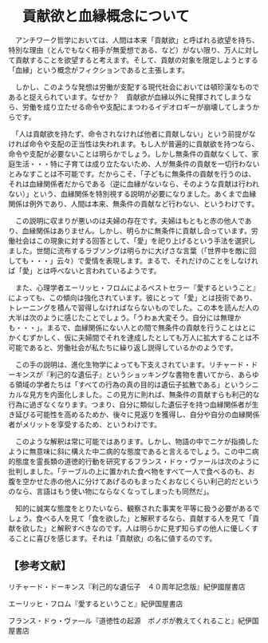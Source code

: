 # 　貢献欲と血縁概念について

　アンチワーク哲学においては、人間は本来「貢献欲」と呼ばれる欲望を持ち、特別な理由（とんでもなく相手が無愛想である、など）がない限り、万人に対して貢献することを欲望すると考えます。そして、貢献の対象を限定しようとする「血縁」という概念がフィクションであると主張します。

　しかし、このような発想は労働が支配する現代社会においては頓珍漢なものであると捉えられています。なぜか？　貢献欲が血縁以外に発揮されてしまうなら、労働を成り立たせる命令や支配にまつわるイデオロギーが崩壊してしまうからです。

　「人は貢献欲を持たず、命令されなければ他者に貢献しない」という前提がなければ命令や支配の正当性は失われます。もし人が普遍的に貢献欲を持つなら、命令や支配が必要ないことは明らかでしょう。しかし無条件の貢献なくして、家庭生活・・・特に子育ては成り立たないため、人が無条件の貢献を一切行わないとみなすことは不可能です。だからこそ、「子どもに無条件の貢献を行うのは、それは血縁関係者だからである（逆に血縁がないなら、そのような貢献は行われない）」という、血縁関係を特別視する説明が必要になりました。あくまで血縁関係は例外であり、人間は本来、無条件の貢献など行わない、というわけです。

　この説明に収まりが悪いのは夫婦の存在です。夫婦はもともと赤の他人であり、血縁関係はありません。しかし、明らかに無条件に貢献し合っています。労働社会はこの現象に対する回答として、「愛」を祀り上げるという手法を選択しました。世間に流布するラブソングは明らかに大げさな言葉（「世界中を敵に回しても・・・」云々）で愛情を表現します。まるで、それだけのことをしなければ「愛」とは呼べないと言われているようです。

　また、心理学者エーリッヒ・フロムによるベストセラー『愛するということ』によっても、この傾向は強化されています。彼にとって「愛」とは技術であり、トレーニングを積んで習得しなければならないものでした。この本を読んだ人の大半は次のように感じたことでしょう。「うわぁ大変そう。自分には無理かも・・・」。まるで、血縁関係にない人との間で無条件の貢献を行うことはとにかくむずかしく、仮に夫婦間でそれを達成したとしても万人に拡大することは不可能であると、労働社会が私たちに繰り返し説得しているかのようです。

　この手の説明は、進化生物学によっても下支えされています。リチャード・ドーキンスが『利己的な遺伝子』というショッキングな書物を書いてから、あらゆる領域の学者たちは「すべての行為の真の目的は遺伝子拡散である」というシニカルな見方を内面化しました。この見方に則れば、無条件の貢献すらも利己的な行為に過ぎなくなります。つまり、自分に類似した遺伝子を持つ血縁関係者が生き延びる可能性を高めるためか、後々に見返りを獲得し、自分や自分の血縁関係者がメリットを享受するため、というわけです。

　このような解釈は常に可能ではあります。しかし、物語の中でニケが指摘したように無意味に斜に構えた中二病的な態度であると言えるでしょう。この中二病的態度を霊長類の道徳的行動を研究するフランス・ドゥ・ヴァールは次のように批判しました。「テーブルの上に置かれた食べ物をすべて一人で食べるのも、お腹を空かせた赤の他人に分けてあげるのもまったくおなじくらい利己的だというのなら、言語はもう使い物にならなくなってしまったも同然だ」。

　知的に誠実な態度をとりたいなら、観察された事実を平等に扱う必要があるでしょう。食べる人を見て「食を欲した」と解釈するなら、貢献する人を見て「貢献を欲した」と解釈すべきなのです。人は明らかに見ず知らずの他人に優しくすることに喜びを感じます。それは「貢献欲」の名に値するのです。

## 【参考文献】
リチャード・ドーキンス『利己的な遺伝子　４０周年記念版』紀伊國屋書店

エーリッヒ・フロム『愛するということ』紀伊国屋書店

フランス・ドゥ・ヴァ―ル『道徳性の起源　ボノボが教えてくれること』紀伊国屋書店